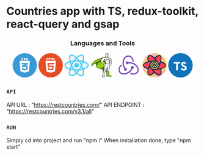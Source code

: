 # Countries app with TS, redux-toolkit, react-query and gsap

<h3 align="Center">Languages and Tools</h3>
<p align="center">
  <img src="./public/css.png" style="height: 4rem">
  <img src="./public/html.png" style="height: 4rem">
  <img src="./public/react.png" style="height: 4rem">
  <img src="./public/gsap.png" style="height: 4rem">
  <img src="./public/redux.png" style="height: 4rem">
  <img src="./public/react-query.png" style="height: 4rem">
  <img src="./public/typescript.png" style="height: 4rem">
</p>


### `API`

API URL : "https://restcountries.com/"
API ENDPOINT : "https://restcountries.com/v3.1/all"

### `RUN`

Simply cd into project and run "npm i"
When installation done, type "npm start"

